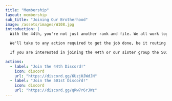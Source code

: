 ```yaml
---
title: "Membership"
layout: membership
sub_title: "Joining Our Brotherhood"
image: /assets/images/W108.jpg
introduction: |
  With the 44th, you're not just another rank and file. We all work together in the cause of purging the Wardens from the green lands of Mesea!

  We'll take to any action required to get the job done, be it routing logistics through to rough frontline locations, manning coordinated armor assaults, running artillery barrages, or whatever need be.

  If you are interested in joining the 44th or our sister group the 501st, rendezvous with us on the battlefield or patch into our communications system!

actions:
  - label: "Join the 44th Discord!"
    icon: discord
    url: "https://discord.gg/6UzjHJWdJN"
  - label: "Join the 501st Discord!"
    icon: discord
    url: "https://discord.gg/qRw7r6rJWz"
---
```

